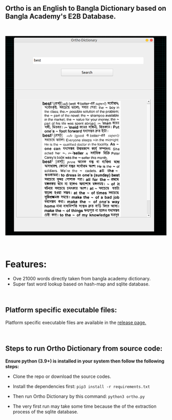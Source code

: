 ## Ortho is an English to Bangla Dictionary based on Bangla Academy's E2B Database.

<br>

![ortho dictionary in action](./ortho_snap.png)

<br>

# Features:

- Ove 21000 words directly taken from bangla academy dictionary.
- Super fast word lookup based on hash-map and sqlite database.

<br>

## Platform specific executable files:

Platform specific executable files are available in the [release page.](https://github.com/redwan-hossain/ortho/releases/)

<br>

## Steps to run Ortho Dictionary from source code:

**Ensure python (3.9+) is installed in your system then follow the following steps:**

- Clone the repo or download the source codes.

- Install the dependencies first: `pip3 install -r requirements.txt`

- Then run Ortho Dictionary by this command: `python3 ortho.py`

- The very first run may take some time because the of the extraction process of the sqlite database.
